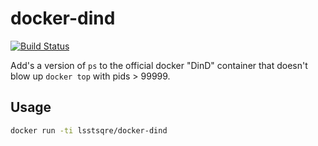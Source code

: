 docker-dind
===

[![Build Status](https://travis-ci.org/lsst-sqre/docker-dind.png)](https://travis-ci.org/lsst-sqre/docker-dind)

Add's a version of `ps` to the official docker "DinD" container that doesn't
blow up `docker top` with pids > 99999.

Usage
---

```sh
docker run -ti lsstsqre/docker-dind
```
